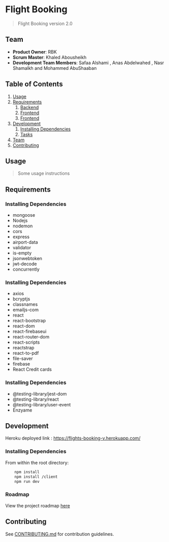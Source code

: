 # Flight Booking

> Flight Booking version 2.0

## Team

- **Product Owner**: RBK
- **Scrum Master**: Khaled Abousheikh
- **Development Team Members**: Safaa Alshami , Anas Abdelwahed , Nasr Shamalkh and Mohammed AbuShaaban

## Table of Contents

1. [Usage](#Usage)
1. [Requirements](#requirements)
   1. [Backend ](#Backend)
   1. [Frontend](#Frontend)
   1. [Frontend](#Frontend)
1. [Development](#development)
   1. [Installing Dependencies](#installing-dependencies)
   1. [Tasks](#tasks)
1. [Team](#team)
1. [Contributing](#contributing)

## Usage

> Some usage instructions

## Requirements

### Installing Dependencies

- mongoose
- Nodejs
- nodemon
- cors
- express
- airport-data
- validator
- is-empty
- jsonwebtoken
- jwt-decode
- concurrently

### Installing Dependencies

- axios
- bcryptjs
- classnames
- emailjs-com
- react
- react-bootstrap
- react-dom
- react-firebaseui
- react-router-dom
- react-scripts
- reactstrap
- react-to-pdf
- file-saver
- firebase
- React Credit cards

### Installing Dependencies

- @testing-library/jest-dom
- @testing-library/react
- @testing-library/user-event
- Enzyame

## Development

Heroku deployed link :
https://flights-booking-v.herokuapp.com/

### Installing Dependencies

From within the root directory:

```sh
    npm install
    npm install /client
    npm run dev
```

### Roadmap

View the project roadmap [here](https://github.com/Flights-Booking-V2/flights-booking-v2/issues/)

## Contributing

See [CONTRIBUTING.md](https://github.com/Flights-Booking-V2/flights-booking-v2/blob/dev/_CONTRIBUTING.md) for contribution guidelines.
